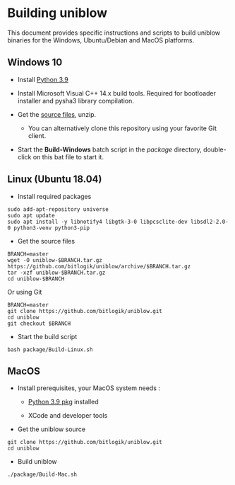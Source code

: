 
# Building uniblow

This document provides specific instructions and scripts to build uniblow binaries for the Windows, Ubuntu/Debian and MacOS platforms.

## Windows 10

* Install [Python 3.9](https://www.python.org/ftp/python/3.9.9/python-3.9.9-amd64.exe)

* Install Microsoft Visual C++ 14.x build tools. Required for bootloader installer and pysha3 library compilation.

* Get the [source files](https://github.com/bitlogik/uniblow/archive/refs/heads/master.zip), unzip.
    * You can alternatively clone this repository using your favorite Git client.

* Start the **Build-Windows** batch script in the *package* directory, double-click on this bat file to start it.


## Linux (Ubuntu 18.04)

* Install required packages
```
sudo add-apt-repository universe
sudo apt update
sudo apt install -y libnotify4 libgtk-3-0 libpcsclite-dev libsdl2-2.0-0 python3-venv python3-pip
```

* Get the source files
```
BRANCH=master
wget -O uniblow-$BRANCH.tar.gz https://github.com/bitlogik/uniblow/archive/$BRANCH.tar.gz
tar -xzf uniblow-$BRANCH.tar.gz
cd uniblow-$BRANCH
```

Or using Git

```
BRANCH=master
git clone https://github.com/bitlogik/uniblow.git
cd uniblow
git checkout $BRANCH
```


* Start the build script
```
bash package/Build-Linux.sh
```

## MacOS

* Install prerequisites, your MacOS system needs :

    -   [Python 3.9
    pkg](https://www.python.org/ftp/python/3.9.9/python-3.9.9-macos11.pkg)
    installed

    -   XCode and developer tools

* Get the uniblow source
```
git clone https://github.com/bitlogik/uniblow.git
cd uniblow
```

* Build uniblow
```
./package/Build-Mac.sh
```
